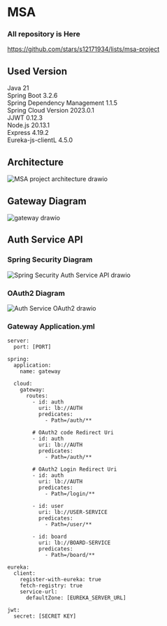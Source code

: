 # MSA
### All repository is Here
https://github.com/stars/s12171934/lists/msa-project

## Used Version
Java 21   
Spring Boot 3.2.6   
Spring Dependency Management 1.1.5   
Spring Cloud Version 2023.0.1   
JJWT 0.12.3   
Node.js 20.13.1   
Express 4.19.2   
Eureka-js-clientL 4.5.0   


## Architecture
![MSA project architecture drawio](https://github.com/s12171934/toy-gateway/assets/148848550/8e63e37e-5bd2-4d0e-a91b-3f36ffd96c62)

## Gateway Diagram
![gateway drawio](https://github.com/s12171934/toy-gateway/assets/148848550/5b0cb993-e6ee-4823-b3c0-3057269d8eb9)

## Auth Service API

### Spring Security Diagram
![Spring Security Auth Service API drawio](https://github.com/s12171934/toy-gateway/assets/148848550/b3101bcc-94fa-4467-9eaa-925319c8a788)


### OAuth2 Diagram
![Auth Service OAuth2 drawio](https://github.com/s12171934/toy-gateway/assets/148848550/a85c2209-94c0-4c40-9968-30640d196ce5)


### Gateway Application.yml
```
server:
  port: [PORT]

spring:
  application:
    name: gateway

  cloud:
    gateway:
      routes:
        - id: auth
          uri: lb://AUTH
          predicates:
            - Path=/auth/**

        # OAuth2 code Redirect Uri
        - id: auth
          uri: lb://AUTH
          predicates:
            - Path=/auth/**

        # OAuth2 Login Redirect Uri
        - id: auth
          uri: lb://AUTH
          predicates:
            - Path=/login/**

        - id: user
          uri: lb://USER-SERVICE
          predicates:
            - Path=/user/**

        - id: board
          uri: lb://BOARD-SERVICE
          predicates:
            - Path=/board/**    

eureka:
  client:
    register-with-eureka: true
    fetch-registry: true
    service-url:
      defaultZone: [EUREKA_SERVER_URL]

jwt:
  secret: [SECRET KEY]

```


